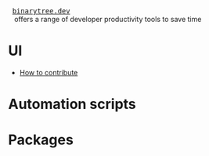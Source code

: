 <kbd> <br> [binarytree.dev](https://binarytree.dev) <br> </kbd> offers a range of developer productivity tools to save time



# UI

- [How to contribute](./ui/CONTRIBUTING.md)

# Automation scripts

# Packages
